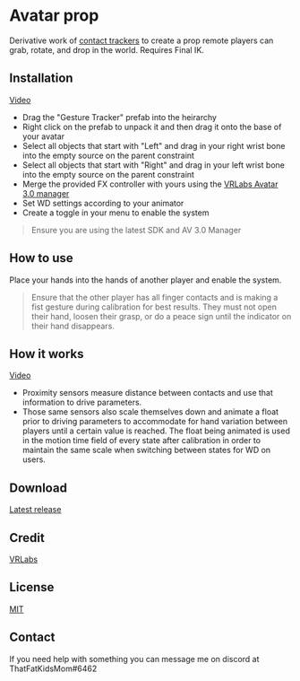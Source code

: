 # Avatar prop

Derivative work of [contact trackers](https://github.com/VRLabs/Contact-Tracker) to create a prop remote players can grab, rotate, and drop in the world. Requires Final IK.

## **Installation**
[Video](https://youtu.be/cCnQug_tGXs)

- Drag the "Gesture Tracker" prefab into the heirarchy  
- Right click on the prefab to unpack it and then drag it onto the base of your avatar  
- Select all objects that start with "Left" and drag in your right wrist bone into the empty source on the parent constraint  
- Select all objects that start with "Right" and drag in your left wrist bone into the empty source on the parent constraint  
- Merge the provided FX controller with yours using the [VRLabs Avatar 3.0 manager](https://github.com/VRLabs/Avatars-3.0-Manager)  
- Set WD settings according to your animator  
- Create a toggle in your menu to enable the system   
>Ensure you are using the latest SDK and AV 3.0 Manager

## **How to use**
Place your hands into the hands of another player and enable the system.  
>Ensure that the other player has all finger contacts and is making a fist gesture during calibration for best results. They must not open their hand, loosen their grasp, or do a peace sign until the indicator on their hand disappears. 

## **How it works**
[Video](https://youtu.be/ANdXGCluxoI)
-  Proximity sensors measure distance between contacts and use that information to drive parameters.
-  Those same sensors also scale themselves down and animate a float prior to driving parameters to accommodate for hand variation between players until a certain value is reached. The float being animated is used in the motion time field of every state after calibration in order to maintain the same scale when switching between states for WD on users.

## **Download**
[Latest release](https://github.com/ThatFatKidsMom/Gesture-Tracker/releases/tag/1.0.0)

## **Credit**
[VRLabs](https://github.com/VRLabs)  

## **License**
[MIT](https://github.com/ThatFatKidsMom/Gesture-Tracker/blob/main/LICENSE)

## **Contact**
If you need help with something you can message me on discord at ThatFatKidsMom#6462
